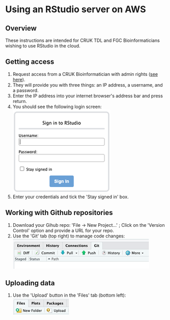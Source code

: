 # Using an RStudio server on AWS

## Overview

These instructions are intended for CRUK TDL and FGC Bioinformaticians wishing to use RStudio in the cloud.

## Getting access

1. Request access from a CRUK Bioinformatician with admin rights ([see here](admin-users.md)).
2. They will provide you with three things: an IP address, a username, and a password.
3. Enter the IP address into your internet browser's address bar and press return.
4. You should see the following login screen:
![](./imgs/login.png)
5. Enter your credentials and tick the 'Stay signed in' box.

## Working with Github repositories

1. Download your Gihub repo: 'File -> New Project...' ; Click on the 'Version Control' option and provide a URL for your repo.
2. Use the 'Git' tab (top right) to manage code changes:
![](./imgs/git-tab.png)

## Uploading data

1. Use the 'Upload' button in the 'Files' tab (bottom left):
![](./imgs/upload-data.png)

